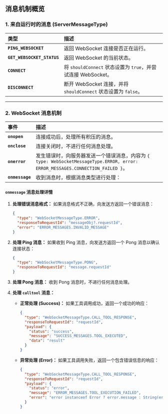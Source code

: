 ## 消息机制概览

### 1\. 来自运行时的消息 (ServerMessageType)

| 类型 | 描述 |
| :--- | :--- |
| **`PING_WEBSOCKET`** | 返回 WebSocket 连接是否正在运行。 |
| **`GET_WEBSOCKET_STATUS`** | 返回 WebSocket 的当前状态。 |
| **`CONNECT`** | 将 `shouldConnect` 状态设置为 `true`，并尝试连接 WebSocket。 |
| **`DISCONNECT`** | 断开 WebSocket 连接，并将 `shouldConnect` 状态设置为 `false`。 |

-----

### 2\. WebSocket 消息机制

| 事件 | 描述 |
| :--- | :--- |
| **`onopen`** | 连接成功后，处理所有积压的消息。 |
| **`onclose`** | 连接关闭时，不进行任何消息处理。 |
| **`onerror`** | 发生错误时，向服务器发送一个错误消息，内容为 `{ type: WebSocketMessageType.ERROR, error: ERROR_MESSAGES.CONNECTION_FAILED }`。 |
| **`onmessage`** | 收到消息时，根据消息类型进行处理： |

#### `onmessage` 消息处理详情

1.  **处理错误消息格式：**
    如果消息格式不正确，向发送方返回一个错误消息：

    ```json
    {
      "type": "WebSocketMessageType.ERROR",
      "responseToRequestId": "messageObj?.requestId",
      "error": "ERROR_MESSAGES.INVALID_MESSAGE"
    }
    ```

2.  **处理 Ping 消息：**
    如果收到 Ping 消息，向发送方返回一个 Pong 消息以确认连接状态：

    ```json
    {
      "type": "WebSocketMessageType.PONG",
      "responseToRequestId": "message.requestId"
    }
    ```

3.  **处理 Pong 消息：**
    收到 Pong 消息时，不进行任何消息处理。

4.  **处理 `calltool` 消息：**

    * **正常处理 (Success)：**
      如果工具调用成功，返回一个成功的响应：
      ```json
      {
        "type": "WebSocketMessageType.CALL_TOOL_RESPONSE",
        "responseToRequestId": "requestId",
        "payload": {
          "status": "success",
          "message": "SUCCESS_MESSAGES.TOOL_EXECUTED",
          "data": "result"
        }
      }
      ```
    * **异常处理 (Error)：**
      如果工具调用失败，返回一个包含错误信息的响应：
      ```json
      {
        "type": "WebSocketMessageType.CALL_TOOL_RESPONSE",
        "responseToRequestId": "requestId",
        "payload": {
          "status": "error",
          "message": "ERROR_MESSAGES.TOOL_EXECUTION_FAILED",
          "error": "error instanceof Error ? error.message : String(error)"
        }
      }
      ```
